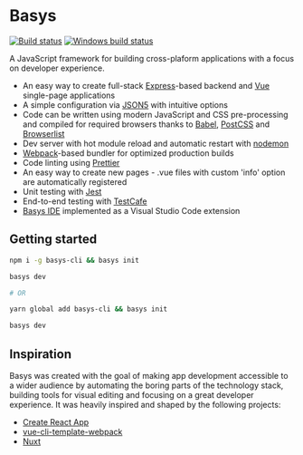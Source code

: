 <!--- This file should be editing in the repository root directory, maintain a copy of it in packages/basys/README.md  -->
# Basys

[![Build status](https://travis-ci.org/basys/basys.svg?branch=master)](https://travis-ci.org/basys/basys)
[![Windows build status](https://ci.appveyor.com/api/projects/status/6chns73bnq1hgq3v/branch/master?svg=true)](https://ci.appveyor.com/project/sergkop/basys/branch/master)

A JavaScript framework for building cross-plaform applications with a focus on developer experience.

* An easy way to create full-stack [Express](https://expressjs.com)-based backend and [Vue](https://vuejs.org) single-page applications
* A simple configuration via [JSON5](http://json5.org) with intuitive options
* Code can be written using modern JavaScript and CSS pre-processing and compiled for required browsers
thanks to [Babel](http://babeljs.io), [PostCSS](http://postcss.org) and [Browserlist](https://github.com/ai/browserslist)
* Dev server with hot module reload and automatic restart with [nodemon](https://nodemon.io)
* [Webpack](https://webpack.js.org)-based bundler for optimized production builds
* Code linting using [Prettier](https://prettier.io)
* An easy way to create new pages - .vue files with custom 'info' option are automatically registered
* Unit testing with [Jest](https://facebook.github.io/jest/)
* End-to-end testing with [TestCafe](https://devexpress.github.io/testcafe)
* [Basys IDE](https://marketplace.visualstudio.com/items?itemName=basys.vscode-basys) implemented as a Visual Studio Code extension

## Getting started
```sh
npm i -g basys-cli && basys init

basys dev

# OR

yarn global add basys-cli && basys init

basys dev
```

## Inspiration
Basys was created with the goal of making app development accessible to a wider audience by automating the boring parts of the technology stack, building tools for visual editing and focusing on a great developer experience. It was heavily inspired and shaped by the following projects:
* [Create React App](https://github.com/facebookincubator/create-react-app)
* [vue-cli-template-webpack](https://github.com/vuejs-templates/webpack)
* [Nuxt](https://nuxtjs.org)
